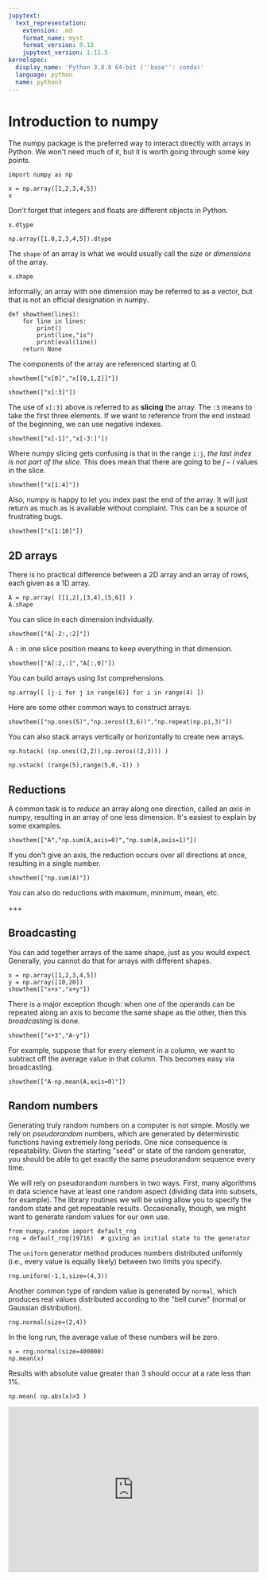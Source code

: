 ```yaml
---
jupytext:
  text_representation:
    extension: .md
    format_name: myst
    format_version: 0.13
    jupytext_version: 1.11.5
kernelspec:
  display_name: 'Python 3.8.8 64-bit (''base'': conda)'
  language: python
  name: python3
---
```


# Introduction to numpy

The numpy package is the preferred way to interact directly with arrays in Python. We won't need much of it, but it is worth going through some key points.

```{code-cell} ipython3
import numpy as np

x = np.array([1,2,3,4,5])
x
```

Don't forget that integers and floats are different objects in Python.

```{code-cell} ipython3
x.dtype
```

```{code-cell} ipython3
np.array([1.0,2,3,4,5]).dtype
```

The `shape` of an array is what we would usually call the *size* or *dimensions* of the array.

```{code-cell} ipython3
x.shape
```

Informally, an array with one dimension may be referred to as a vector, but that is not an official designation in numpy.

```{code-cell} ipython3
def showthem(lines):
    for line in lines:
        print() 
        print(line,"is")
        print(eval(line))
    return None
```


The components of the array are referenced starting at 0.

```{code-cell} ipython3
showthem(["x[0]","x[[0,1,2]]"])
```

```{code-cell} ipython3
showthem(["x[:3]"])
```

The use of `x[:3]` above is referred to as **slicing** the array. The `:3` means to take the first three elements. If we want to reference from the end instead of the beginning, we can use negative indexes.

```{code-cell} ipython3
showthem(["x[-1]","x[-3:]"])
```

Where numpy slicing gets confusing is that in the range `i:j`, *the last index is not part of the slice.* This does mean that there are going to be $j-i$ values in the slice.

```{code-cell} ipython3
showthem(["x[1:4]"])
```

Also, numpy is happy to let you index past the end of the array. It will just return as much as is available without complaint. This can be a source of frustrating bugs.

```{code-cell} ipython3
showthem(["x[1:10]"])
```

## 2D arrays

There is no practical difference between a 2D array and an array of rows, each given as a 1D array.

```{code-cell} ipython3
A = np.array( [[1,2],[3,4],[5,6]] )
A.shape
```

You can slice in each dimension individually.

```{code-cell} ipython3
showthem(["A[-2:,:2]"])
```

A `:` in one slice position means to keep everything in that dimension.

```{code-cell} ipython3
showthem(["A[:2,:]","A[:,0]"])
```

You can build arrays using list comprehensions.

```{code-cell}
np.array([ [j-i for j in range(6)] for i in range(4) ])
```

Here are some other common ways to construct arrays.

```{code-cell} ipython3
showthem(["np.ones(5)","np.zeros((3,6))","np.repeat(np.pi,3)"])
```

You can also stack arrays vertically or horizontally to create new arrays.

```{code-cell}
np.hstack( (np.ones((2,2)),np.zeros((2,3))) )
```

```{code-cell}
np.vstack( (range(5),range(5,0,-1)) )
```

## Reductions

A common task is to *reduce* an array along one direction, called an *axis* in numpy, resulting in an array of one less dimension. It's easiest to explain by some examples.

```{code-cell} ipython3
showthem(["A","np.sum(A,axis=0)","np.sum(A,axis=1)"])
```

If you don't give an axis, the reduction occurs over all directions at once, resulting in a single number.

```{code-cell} ipython3
showthem(["np.sum(A)"])
```

You can also do reductions with maximum, minimum, mean, etc.

+++

## Broadcasting

You can add together arrays of the same shape, just as you would expect. Generally, you cannot do that for arrays with different shapes.

```{code-cell} ipython3
x = np.array([1,2,3,4,5])
y = np.array([10,20])
showthem(["x+x","x+y"])
```

There is a major exception though: when one of the operands can be repeated along an axis to become the same shape as the other, then this *broadcasting* is done.

```{code-cell} ipython3
showthem(["x+3","A-y"])
```

For example, suppose that for every element in a column, we want to subtract off the average value in that column. This becomes easy via broadcasting.

```{code-cell} ipython3
showthem(["A-np.mean(A,axis=0)"])
```

## Random numbers

Generating truly random numbers on a computer is not simple. Mostly we rely on *pseudorandom* numbers, which are generated by deterministic functions having extremely long periods. One nice consequence is repeatability. Given the starting "seed" or state of the random generator, you should be able to get exactly the same pseudorandom sequence every time.

We will rely on pseudorandom numbers in two ways. First, many algorithms in data science have at least one random aspect (dividing data into subsets, for example). The library routines we will be using allow you to specify the random state and get repeatable results. Occasionally, though, we might want to generate random values for our own use.

```{code-cell} ipython3
from numpy.random import default_rng
rng = default_rng(19716)  # giving an initial state to the generator
```

The `uniform` generator method produces numbers distributed uniformly (i.e., every value is equally likely) between two limits you specify.

```{code-cell} ipython3
rng.uniform(-1,1,size=(4,3))
```

Another common type of random value is generated by `normal`, which produces real values distributed according to the "bell curve" (normal or Gaussian distribution). 

```{code-cell} ipython3
rng.normal(size=(2,4))
```

In the long run, the average value of these numbers will be zero.

```{code-cell} ipython3
x = rng.normal(size=400000)
np.mean(x)
```

Results with absolute value greater than 3 should occur at a rate less than 1%.

```{code-cell} ipython3
np.mean( np.abs(x)>3 )
```

<div style="max-width:608px"><div style="position:relative;padding-bottom:66.118421052632%"><iframe id="kaltura_player" src="https://cdnapisec.kaltura.com/p/2358381/sp/235838100/embedIframeJs/uiconf_id/43030021/partner_id/2358381?iframeembed=true&playerId=kaltura_player&entry_id=1_w2pr41c8&flashvars[streamerType]=auto&amp;flashvars[localizationCode]=en&amp;flashvars[leadWithHTML5]=true&amp;flashvars[sideBarContainer.plugin]=true&amp;flashvars[sideBarContainer.position]=left&amp;flashvars[sideBarContainer.clickToClose]=true&amp;flashvars[chapters.plugin]=true&amp;flashvars[chapters.layout]=vertical&amp;flashvars[chapters.thumbnailRotator]=false&amp;flashvars[streamSelector.plugin]=true&amp;flashvars[EmbedPlayer.SpinnerTarget]=videoHolder&amp;flashvars[dualScreen.plugin]=true&amp;flashvars[Kaltura.addCrossoriginToIframe]=true&amp;&wid=1_1bu728r1" width="608" height="402" allowfullscreen webkitallowfullscreen mozAllowFullScreen allow="autoplay *; fullscreen *; encrypted-media *" sandbox="allow-forms allow-same-origin allow-scripts allow-top-navigation allow-pointer-lock allow-popups allow-modals allow-orientation-lock allow-popups-to-escape-sandbox allow-presentation allow-top-navigation-by-user-activation" frameborder="0" title="Kaltura Player" style="position:absolute;top:0;left:0;width:100%;height:100%"></iframe></div></div>